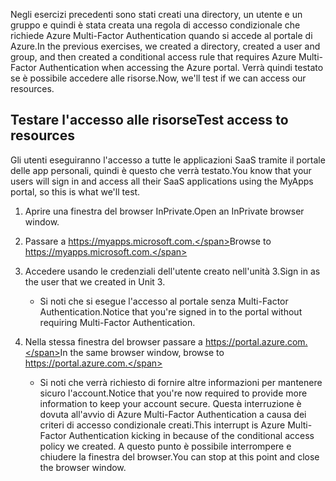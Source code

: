 <span data-ttu-id="d092d-101">Negli esercizi precedenti sono stati creati una directory, un utente e un gruppo e quindi è stata creata una regola di accesso condizionale che richiede Azure Multi-Factor Authentication quando si accede al portale di Azure.</span><span class="sxs-lookup"><span data-stu-id="d092d-101">In the previous exercises, we created a directory, created a user and group, and then created a conditional access rule that requires Azure Multi-Factor Authentication when accessing the Azure portal.</span></span> <span data-ttu-id="d092d-102">Verrà quindi testato se è possibile accedere alle risorse.</span><span class="sxs-lookup"><span data-stu-id="d092d-102">Now, we'll test if we can access our resources.</span></span>

## <a name="test-access-to-resources"></a><span data-ttu-id="d092d-103">Testare l'accesso alle risorse</span><span class="sxs-lookup"><span data-stu-id="d092d-103">Test access to resources</span></span>

<span data-ttu-id="d092d-104">Gli utenti eseguiranno l'accesso a tutte le applicazioni SaaS tramite il portale delle app personali, quindi è questo che verrà testato.</span><span class="sxs-lookup"><span data-stu-id="d092d-104">You know that your users will sign in and access all their SaaS applications using the MyApps portal, so this is what we'll test.</span></span>

1. <span data-ttu-id="d092d-105">Aprire una finestra del browser InPrivate.</span><span class="sxs-lookup"><span data-stu-id="d092d-105">Open an InPrivate browser window.</span></span>

1. <span data-ttu-id="d092d-106">Passare a https://myapps.microsoft.com.</span><span class="sxs-lookup"><span data-stu-id="d092d-106">Browse to https://myapps.microsoft.com.</span></span>

1. <span data-ttu-id="d092d-107">Accedere usando le credenziali dell'utente creato nell'unità 3.</span><span class="sxs-lookup"><span data-stu-id="d092d-107">Sign in as the user that we created in Unit 3.</span></span>

   * <span data-ttu-id="d092d-108">Si noti che si esegue l'accesso al portale senza Multi-Factor Authentication.</span><span class="sxs-lookup"><span data-stu-id="d092d-108">Notice that you're signed in to the portal without requiring Multi-Factor Authentication.</span></span>

1. <span data-ttu-id="d092d-109">Nella stessa finestra del browser passare a https://portal.azure.com.</span><span class="sxs-lookup"><span data-stu-id="d092d-109">In the same browser window, browse to https://portal.azure.com.</span></span>

   * <span data-ttu-id="d092d-110">Si noti che verrà richiesto di fornire altre informazioni per mantenere sicuro l'account.</span><span class="sxs-lookup"><span data-stu-id="d092d-110">Notice that you're now required to provide more information to keep your account secure.</span></span> <span data-ttu-id="d092d-111">Questa interruzione è dovuta all'avvio di Azure Multi-Factor Authentication a causa dei criteri di accesso condizionale creati.</span><span class="sxs-lookup"><span data-stu-id="d092d-111">This interrupt is Azure Multi-Factor Authentication kicking in because of the conditional access policy we created.</span></span> <span data-ttu-id="d092d-112">A questo punto è possibile interrompere e chiudere la finestra del browser.</span><span class="sxs-lookup"><span data-stu-id="d092d-112">You can stop at this point and close the browser window.</span></span>